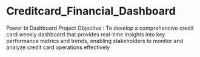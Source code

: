# Creditcard_Financial_Dashboard
Power bi Dashboard
Project Objective : To develop a comprehensive credit card weekly dashboard that provides real-time insights into key performance metrics and trends, 
enabling stakeholders to monitor and analyze credit card operations effectively
